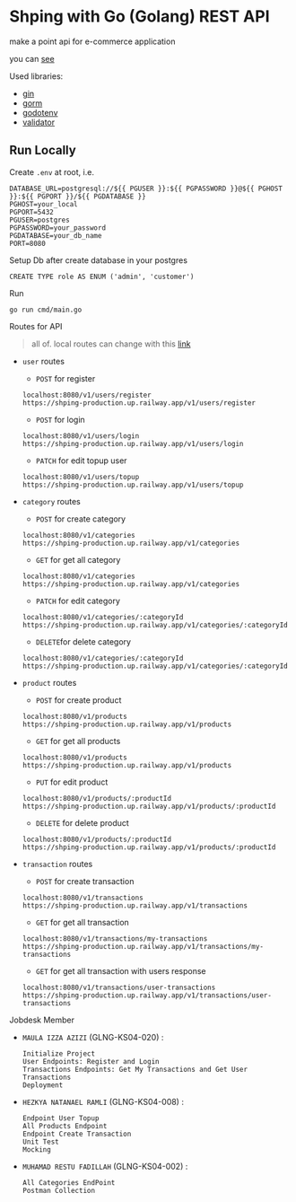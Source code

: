 # Shping with Go (Golang) REST API
make a point api for e-commerce application

you can [see](https://shping-production.up.railway.app/v1/)

Used libraries:
- [gin](https://github.com/gin-gonic)
- [gorm](https://gorm.io/docs/)
- [godotenv](https://pkg.go.dev/github.com/joho/godotenv?tab=doc)
- [validator](github.com/go-playground/validator/v10)

## Run Locally
Create `.env` at root, i.e.
```
DATABASE_URL=postgresql://${{ PGUSER }}:${{ PGPASSWORD }}@${{ PGHOST }}:${{ PGPORT }}/${{ PGDATABASE }}
PGHOST=your_local
PGPORT=5432
PGUSER=postgres
PGPASSWORD=your_password
PGDATABASE=your_db_name
PORT=8080
```

Setup Db after create database in your postgres
```
CREATE TYPE role AS ENUM ('admin', 'customer')
```

Run 
```
go run cmd/main.go
```

Routes for API
> all of. local routes can change with this [link](https://shping-production.up.railway.app/v1/)
- `user` routes
  - `POST` for register
  ```
  localhost:8080/v1/users/register
  https://shping-production.up.railway.app/v1/users/register
  ```
  - `POST` for login
  ```
  localhost:8080/v1/users/login
  https://shping-production.up.railway.app/v1/users/login
  ```
  - `PATCH` for edit topup user
  ```
  localhost:8080/v1/users/topup
  https://shping-production.up.railway.app/v1/users/topup
  ```
  
- `category` routes
  - `POST` for create category
  ```
  localhost:8080/v1/categories
  https://shping-production.up.railway.app/v1/categories
  ```
  - `GET` for get all category
  ```
  localhost:8080/v1/categories
  https://shping-production.up.railway.app/v1/categories
  ```
  - `PATCH` for edit category
  ```
  localhost:8080/v1/categories/:categoryId
  https://shping-production.up.railway.app/v1/categories/:categoryId
  ```
  - `DELETE`for delete category
  ```
  localhost:8080/v1/categories/:categoryId
  https://shping-production.up.railway.app/v1/categories/:categoryId
  ```
  
- `product` routes
  - `POST` for create product
  ```
  localhost:8080/v1/products
  https://shping-production.up.railway.app/v1/products
  ```
  - `GET` for get all products
  ```
  localhost:8080/v1/products
  https://shping-production.up.railway.app/v1/products
  ```
  - `PUT` for edit product
  ```
  localhost:8080/v1/products/:productId
  https://shping-production.up.railway.app/v1/products/:productId
  ```
  - `DELETE` for delete product
  ```
  localhost:8080/v1/products/:productId
  https://shping-production.up.railway.app/v1/products/:productId
  ```
  
- `transaction` routes
  - `POST` for create transaction
  ```
  localhost:8080/v1/transactions
  https://shping-production.up.railway.app/v1/transactions
  ```
  - `GET` for get all transaction
  ```
  localhost:8080/v1/transactions/my-transactions
  https://shping-production.up.railway.app/v1/transactions/my-transactions
  ```
  - `GET` for get all transaction with users response
  ```
  localhost:8080/v1/transactions/user-transactions
  https://shping-production.up.railway.app/v1/transactions/user-transactions
  ```

Jobdesk Member
- `MAULA IZZA AZIZI` (GLNG-KS04-020) :
  ```
  Initialize Project
  User Endpoints: Register and Login
  Transactions Endpoints: Get My Transactions and Get User Transactions
  Deployment
  ```
- `HEZKYA NATANAEL RAMLI` (GLNG-KS04-008) :
  ```
  Endpoint User Topup
  All Products Endpoint
  Endpoint Create Transaction
  Unit Test
  Mocking
  ```
- `MUHAMAD RESTU FADILLAH` (GLNG-KS04-002) :
  ```
  All Categories EndPoint
  Postman Collection
  ```
